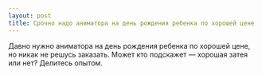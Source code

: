 ```yaml
---
layout: post 
title: Срочно надо аниматора на день рождения ребенка по хорошей цене 
--- 
```

Давно нужно аниматора на день рождения ребенка по хорошей цене, но никак не решусь заказать. Может кто подскажет — хорошая затея или нет? Делитесь опытом.